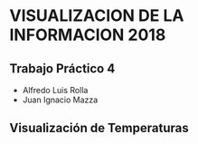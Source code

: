 
# VISUALIZACION DE LA INFORMACION 2018
## Trabajo Práctico 4 
* Alfredo Luis Rolla 
* Juan Ignacio Mazza 

## Visualización de Temperaturas

